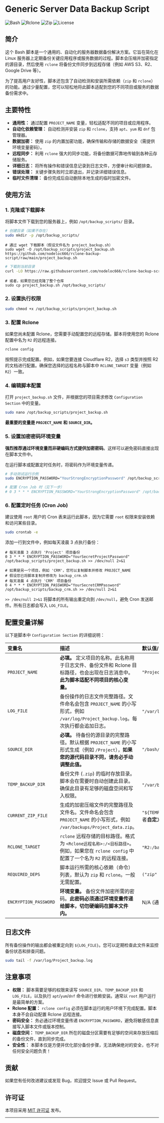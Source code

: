 
# Generic Server Data Backup Script

![Bash](https://img.shields.io/badge/Shell_Script-Bash-blue?style=for-the-badge&logo=gnu-bash)
![Rclone](https://img.shields.io/badge/Rclone-Cloud_Sync-orange?style=for-the-badge&logo=generic)
![Zip](https://img.shields.io/badge/Compression-Zip-green?style=for-the-badge&logo=zip)
![License](https://img.shields.io/github/license/nodeloc666/rclone-backup-script?style=for-the-badge)

## 简介

这个 Bash 脚本是一个通用的、自动化的服务器数据备份解决方案。它旨在简化在 Linux 服务器上定期备份关键应用程序或服务数据的过程。脚本会压缩并加密指定的源目录，然后使用 `rclone` 将备份文件同步到远程存储（例如 AWS S3、R2、Google Drive 等）。

为了提高用户友好性，脚本还包含了自动检测和安装所需依赖（`zip` 和 `rclone`）的功能。通过少量配置，您可以轻松地将此脚本适配到您的不同项目或服务的数据备份需求中。

## 主要特性

*   **通用性：** 通过配置 `PROJECT_NAME` 变量，轻松适配不同的项目或应用程序。
*   **自动化依赖管理：** 自动检测并安装 `zip` 和 `rclone`，支持 `apt`、`yum` 和 `dnf` 包管理器。
*   **数据加密：** 使用 `zip` 的内置加密功能，确保传输和存储的数据安全（需提供环境变量密码）。
*   **远程同步：** 利用 `rclone` 强大的同步功能，将备份数据可靠地传输到各种云存储服务。
*   **详细日志：** 将所有操作和错误信息记录到日志文件，方便审计和问题排查。
*   **错误处理：** 关键步骤失败时立即退出，并记录详细错误信息。
*   **临时文件清理：** 备份完成后自动删除本地生成的临时加密文件。

## 使用方法

### 1. 克隆或下载脚本

将脚本文件下载到您的服务器上，例如 `/opt/backup_scripts/` 目录。

```bash
# 创建目录（如果不存在）
sudo mkdir -p /opt/backup_scripts/
```
```
# 通过 wget 下载脚本（假设文件名为 project_backup.sh）
sudo wget -O /opt/backup_scripts/project_backup.sh https://github.com/nodeloc666/rclone-backup-script/raw/main/project_backup.sh
```

```bash
# 下载到当前目录
curl -LO https://raw.githubusercontent.com/nodeloc666/rclone-backup-script/main/project_backup.sh
```
```
# 或者，如果您已经克隆了整个仓库
sudo cp project_backup.sh /opt/backup_scripts/
```

### 2. 设置执行权限

```bash
sudo chmod +x /opt/backup_scripts/project_backup.sh
```

### 3. 配置 Rclone

如果您尚未配置 Rclone，您需要手动配置您的远程存储。脚本将使用您的 Rclone 配置中名为 `R2` 的远程连接。

```bash
rclone config
```

按照提示完成配置。例如，如果您要连接 Cloudflare R2，选择 `s3` 类型并按照 R2 的文档进行配置。确保您选择的远程名称与脚本中 `RCLONE_TARGET` 变量（例如 `R2`）一致。

### 4. 编辑脚本配置

打开 `project_backup.sh` 文件，并根据您的项目需求修改 `Configuration Section` 中的变量。

```bash
sudo nano /opt/backup_scripts/project_backup.sh
```

**最重要的变量是 `PROJECT_NAME` 和 `SOURCE_DIR`。**

### 5. 设置加密密码环境变量

**强烈推荐通过环境变量而非硬编码方式提供加密密码**。这样可以避免密码直接出现在脚本文件中。

在运行脚本或配置定时任务时，将密码作为环境变量传递。

```bash
# 手动测试运行示例
sudo ENCRYPTION_PASSWORD="YourStrongEncryptionPassword" /opt/backup_scripts/project_backup.sh

# 配置 Cron Job 时（见下一步）
# 0 3 * * * ENCRYPTION_PASSWORD="YourStrongEncryptionPassword" /opt/backup_scripts/project_backup.sh >> /dev/null 2>&1
```

### 6. 配置定时任务 (Cron Job)

建议使用 `root` 用户的 Cron 表来运行此脚本，因为它需要 `root` 权限来安装依赖和访问某些目录。

```bash
sudo crontab -e
```

添加一行到文件中，例如每天凌晨 3 点执行备份：

```cron
# 每天凌晨 3 点执行 'Project' 项目备份
0 3 * * * ENCRYPTION_PASSWORD="YourSecretProjectPassword" /opt/backup_scripts/project_backup.sh >> /dev/null 2>&1

# 如果是另一个项目，例如 'CRM'，您可以复制脚本并修改 PROJECT_NAME
# 假设您已将脚本复制并修改为 backup_crm.sh
# 每天凌晨 4 点执行 'CRM' 项目备份
0 4 * * * ENCRYPTION_PASSWORD="YourSecretCRMPassword" /opt/backup_scripts/backup_crm.sh >> /dev/null 2>&1
```

`>> /dev/null 2>&1` 将脚本的所有输出重定向到 `/dev/null`，避免 Cron 发送邮件。所有日志都会写入 `LOG_FILE`。

## 配置变量详解

以下是脚本中 `Configuration Section` 的详细说明：

| 变量名                | 描述                                                                                                                                              | 默认值/示例            |
| :-------------------- | :------------------------------------------------------------------------------------------------------------------------------------------------ | :--------------------- |
| `PROJECT_NAME`        | **必填。** 定义项目的名称。此名称用于日志文件、备份文件和 Rclone 目标路径，也会出现在日志消息中。**此为脚本适配不同项目的核心变量。**              | `"Project"`             |
| `LOG_FILE`            | 备份操作的日志文件完整路径。文件命名会包含 `PROJECT_NAME` 的小写形式，例如 `/var/log/Project_backup.log`。每次执行都会追加日志。                     | `"/var/log/${PROJECT_NAME,,}_backup.log"`或者**自定义** |
| `SOURCE_DIR`          | **必填。** 待备份的源目录的完整路径。默认根据 `PROJECT_NAME` 的小写形式生成（例如 `/Project`），**如果您的源代码目录不同，请务必手动调整此值。** | `"/bash/${PROJECT_NAME,,}"` |
| `TEMP_BACKUP_DIR`     | 备份文件 (`.zip`) 的临时存放目录。脚本会在需要时自动创建此目录。确保此目录有足够的磁盘空间和写入权限。                                            | `"/var/backups"`或者**自定义**       |
| `CURRENT_ZIP_FILE`    | 生成的加密压缩文件的完整路径及文件名。文件命名会包含 `PROJECT_NAME` 的小写形式，例如 `/var/backups/Project_data.zip`。                             | `"${TEMP_BACKUP_DIR}/${PROJECT_NAME,,}_data.zip"`或者**自定义**，与`TEMP_BACKUP_DIR`相同则不会保留在服务器 |
| `RCLONE_TARGET`       | `rclone` 远程存储的目标路径。格式为 `<Rclone远程名称>:/<目标路径>`。例如，如果您在 `rclone config` 中配置了一个名为 `R2` 的远程连接。 | `"R2:/backup/${PROJECT_NAME,,}"`或者**自定义** |
| `REQUIRED_DEPS`       | 脚本运行所需的核心依赖（命令）列表，默认为 `zip` 和 `rclone`。一般无需配置。                                                                                  | `("zip" "rclone")`     |
| `ENCRYPTION_PASSWORD` | **环境变量。** 备份文件加密所需的密码。**此密码必须通过环境变量传递给脚本，切勿硬编码在脚本文件内。**                                          | N/A (通过环境变量设置) |

## 日志文件

所有备份操作的输出都会被重定向到 `${LOG_FILE}`。您可以定期检查此文件来监控备份状态和排查问题。

```bash
sudo tail -f /var/log/Project_backup.log
```

## 注意事项

*   **权限：** 脚本需要足够的权限来读写 `SOURCE_DIR`、`TEMP_BACKUP_DIR` 和 `LOG_FILE`，以及执行 `apt`/`yum`/`dnf` 命令进行依赖安装。通常以 `root` 用户运行是最简单的方案。
*   **Rclone 配置：** `rclone config` 必须在脚本运行的用户环境下完成配置。脚本本身不会自动配置 Rclone 远程连接。
*   **密码安全：** 务必通过环境变量传递 `ENCRYPTION_PASSWORD`，避免将敏感信息直接写入脚本文件或版本控制。
*   **磁盘空间：** `TEMP_BACKUP_DIR` 所在的磁盘分区需要有足够的空间来存放压缩后的备份文件，直到同步完成。
*   **安全性：** 本脚本仅是方便并优化部分备份步骤，无法确保绝对的安全，也不对任何安全问题负责！
## 贡献

如果您有任何改进建议或发现 Bug，欢迎提交 Issue 或 Pull Request。

## 许可证

本项目采用 [MIT 许可证](LICENSE) 发布。

---

